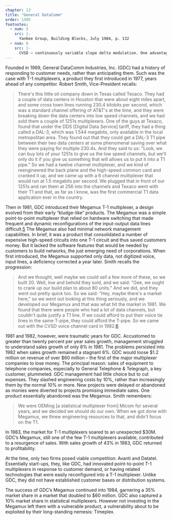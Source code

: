 ```yaml
---
chapter: 13
title: "General DataComm"
order: 1305
footnotes:
  - num: 5
    src: |-
      Yankee Group, Building Blocks, July 1984, p. 132 
  - num: 6
    src: |-
      CVSD – continuously variable slope delta modulation. One advantage of CVSD modulation could be either 16 or 32 Kbits/s compression permitting two to four voice circuits per each DS-0 channel.
---
```

Founded in 1969, General DataComm Industries, Inc. (GDC) had a history of responding to customer needs, rather than anticipating them. Such was the case with T-1 multiplexers, a product they first introduced in 1977, years ahead of any competitor. Robert Smith, Vice-President recalls:

>There's this little oil company down in Texas called Texaco. They had a couple of data centers in Houston that were about eight miles apart, and some cross town lines running 230.4 kilobits per second, which was a standard channel offering of AT&T's at the time, and they were breaking down the data centers into low speed channels, and we had sold them a couple of 1251s multiplexers. One of the guys at Texaco, found that under the DDS [Digital Data Service] tariff, they had a thing called a DAL-3, which was 1.544 megabits, only available in the local metropolitan area. They found out that they could get a DAL-3 T1 pipe between their two data centers at some phenomenal saving over what they were paying for multiple 230.4s.  And they said to us:  "Look, we can buy lots of your 1251s to give us the low speed channels, but we'll only do it if you give us something that will allows us to put it into a T1 pipe." So we had a twelve channel multiplexer, and we kind of reengineered the back plane and the high-speed common card and cranked it up, and we came up with a 6 channel multiplexer that would run at 1.5 megabits per second. We plugged that in front of our 1251s and ran them at 256 into the channels and Texaco went with their T1 and that, as far as I know, was the first commercial T1 data application ever in the country.

Then in 1981, GDC introduced their Megamux T-1 multiplexer, a design evolved from their early “kludge-like” products. The Megamux was a simple point-to-point multiplexer that relied on hardware switching that made frequent and dynamic reconfigurations of the input-output data lines difficult.<a name="fnloc5" href="#fn5">5</a> The Megamux also had minimal network management capabilities. In brief, it was a product that consolidated a number of expensive high-speed circuits into one T-1 circuit and thus saved customers money. But it lacked the software features that would be needed by customers to build networks, the just emerging need of corporations. When first introduced, the Megamux supported only data, not digitized voice, input lines, a deficiency corrected a year later. Smith recalls the progression:

>And we thought, well maybe we could sell a few more of these, so we built 20. Well, low and behold they sold, and we said: "Gee, we ought to crank up our build plan to about 80 units." And we did, and they went out pretty quick too. So we said: "Hey, maybe there's a market here," so we went out looking at this thing seriously, and we developed our Megamux and that was what hit the market in 1981. We found that there were people who had a lot of data channels, but couldn't quite justify a T1 line. If we could afford to put their voice tie lines in the same T-pipe, they could afford the T-pipe. So we came out with the CVSD voice channel card in 1982.<a name="fnloc6" href="#fn6">6</a>

1981 and 1982, however, were traumatic years for GDC. Accustomed to greater than twenty percent per year sales growth, management struggled to understand sales growth of only 8% in 1981. The problems persisted into 1982 when sales growth remained a stagnant 6%. GDC would loose $1.2 million on revenue of over $60 million – the first of the major multiplexer companies to lose money. The principal reason: sales of equipment to telephone companies, especially to General Telephone & Telegraph, a key customer, plummeted. GDC management had little choice but to cut expenses. They slashed engineering costs by 10%, rather than increasingly them by the normal 10% or more. New projects were delayed or abandoned as monies were diverted to projects promising immediate sales. One product essentially abandoned was the Megamux. Smith remembers:

>We were OEMing [a statistical multiplexer from] Micom for several years, and we decided we should do our own. When we got done with Megamux, we threw engineering resources to that, and didn't focus on the T1.

In 1983, the market for T-1 multiplexers soared to an unexpected $30M. GDC’s Megamux, still one of the few T-1 multiplexers available, contributed to a resurgence of sales. With sales growth of 43% in 1983, GDC returned to profitability.

At the time, only two firms posed viable competition: Avanti and Datatel. Essentially start-ups, they, like GDC, had innovated point-to-point T-1 multiplexers in response to customer demand, or having related technologies that were easily reconfigured into a T-1 multiplexer. Unlike GDC, they did not have established customer bases or distribution systems.

The success of GDC’s Megamux continued into 1984, garnering a 35% market share in a market that doubled to $60 million. GDC also captured a 10% market share in statistical multiplexers. However not investing in the Megamux left them with a vulnerable product, a vulnerability about to be exploited by their long-standing nemesis: Timeplex.
